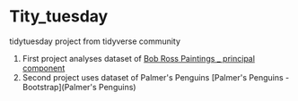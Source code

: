 # Tity_tuesday

tidytuesday project from tidyverse community

1) First project analyses dataset of [Bob Ross Paintings _ principal component](https://github.com/petrhrobar/Tity_tuesday/blob/master/Bob_Ross.md)
2) Second project uses dataset of Palmer's Penguins [Palmer's Penguins - Bootstrap](Palmer's Penguins)